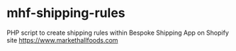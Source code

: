 # mhf-shipping-rules
PHP script to create shipping rules within Bespoke Shipping App on Shopify site https://www.markethallfoods.com
